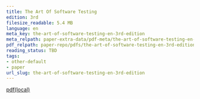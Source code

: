 ```yaml
---
title: The Art Of Software Testing
edition: 3rd
filesize_readable: 5.4 MB
language: en
meta_key: the-art-of-software-testing-en-3rd-edition
meta_relpath: paper-extra-data/pdf-meta/the-art-of-software-testing-en-3rd-edition.yaml
pdf_relpath: paper-repo/pdfs/the-art-of-software-testing-en-3rd-edition.pdf
reading_status: TBD
tags:
- other-default
- paper
url_slug: the-art-of-software-testing-en-3rd-edition
---
```


[pdf(local)](../../paper-repo/pdfs/the-art-of-software-testing-en-3rd-edition.pdf)
